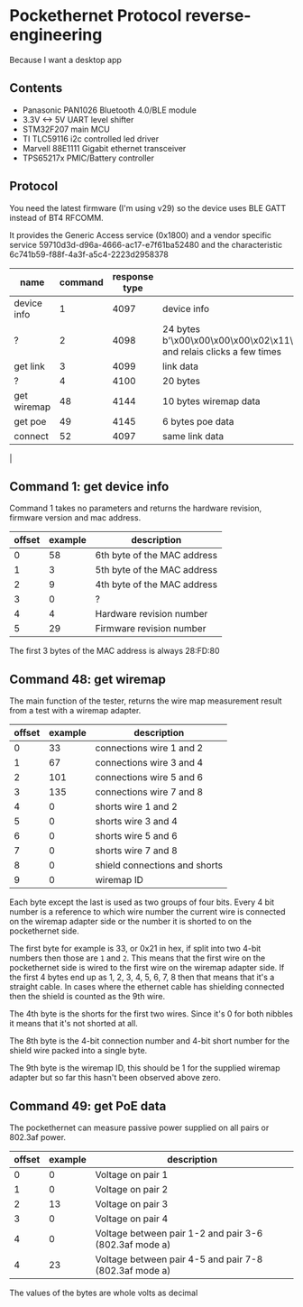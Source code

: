 # Pockethernet Protocol reverse-engineering

Because I want a desktop app

## Contents

* Panasonic PAN1026 Bluetooth 4.0/BLE module
* 3.3V <-> 5V UART level shifter
* STM32F207 main MCU
* TI TLC59116 i2c controlled led driver
* Marvell 88E1111 Gigabit ethernet transceiver
* TPS65217x PMIC/Battery controller

## Protocol

You need the latest firmware (I'm using v29) so the device uses BLE GATT instead of BT4 RFCOMM. 

It provides the Generic Access service (0x1800) and a vendor specific service 59710d3d-d96a-4666-ac17-e7f61ba52480 and
the characteristic 6c741b59-f88f-4a3f-a5c4-2223d2958378

| name | command | response type | details |
| --- | --- | --- | --- |
| device info | 1 | 4097 | device info |
| ?        | 2 | 4098 | 24 bytes b'\x00\x00\x00\x00\x02\x11\x11\x11\x00\x00\x00\x00\x00\x00\x00\x00\x00\x0c\x00\x0c\x00\x0c\x00\x0c' and relais clicks a few times |
| get link | 3 | 4099 |link data |
| ?        | 4 | 4100 | 20 bytes |
| get wiremap | 48 | 4144 | 10 bytes wiremap data |
| get poe | 49 | 4145 | 6 bytes poe data |
| connect | 52 | 4097 |same link data |
| 

## Command 1: get device info

Command 1 takes no parameters and returns the hardware revision, firmware version and mac address.

| offset | example | description |
| --- | --- | --- |
| 0 | 58 | 6th byte of the MAC address |
| 1 | 3 | 5th byte of the MAC address |
| 2 | 9 | 4th byte of the MAC address |
| 3 | 0 | ? |
| 4 | 4 | Hardware revision number |
| 5 | 29 | Firmware revision number |

The first 3 bytes of the MAC address is always 28:FD:80

## Command 48: get wiremap

The main function of the tester, returns the wire map measurement result from a test with a wiremap adapter.

| offset | example | description |
| --- | --- | --- |
| 0 | 33 | connections wire 1 and 2 |
| 1 | 67 | connections wire 3 and 4 |
| 2 | 101 | connections wire 5 and 6 | 
| 3 | 135 | connections wire 7 and 8 |
| 4 | 0 | shorts wire 1 and 2 |
| 5 | 0 | shorts wire 3 and 4 |
| 6 | 0 | shorts wire 5 and 6 |
| 7 | 0 | shorts wire 7 and 8 |
| 8 | 0 | shield connections and shorts |
| 9 | 0 | wiremap ID |

Each byte except the last is used as two groups of four bits. Every 4 bit number is a reference to which wire number
the current wire is connected on the wiremap adapter side or the number it is shorted to on the pockethernet side. 

The first byte for example is 33, or 0x21 in hex, if split into two 4-bit numbers then those are `1` and `2`. This means
that the first wire on the pockethernet side is wired to the first wire on the wiremap adapter side. If the first 4 bytes
end up as 1, 2, 3, 4, 5, 6, 7, 8 then that means that it's a straight cable. In cases where the ethernet cable has
shielding connected then the shield is counted as the 9th wire. 

The 4th byte is the shorts for the first two wires. Since it's 0 for both nibbles it means that it's not shorted at all. 

The 8th byte is the 4-bit connection number and 4-bit short number for the shield wire packed into a single byte.

The 9th byte is the wiremap ID, this should be 1 for the supplied wiremap adapter but so far this hasn't been observed
above zero.

## Command 49: get PoE data

The pockethernet can measure passive power supplied on all pairs or 802.3af power.

| offset | example | description |
| --- | --- | --- |
| 0 | 0 | Voltage on pair 1 |
| 1 | 0 | Voltage on pair 2 |
| 2 | 13 | Voltage on pair 3 | 
| 3 | 0 | Voltage on pair 4 |
| 4 | 0 | Voltage between pair 1-2 and pair 3-6 (802.3af mode a) |
| 4 | 23 | Voltage between pair 4-5 and pair 7-8 (802.3af mode a) |

The values of the bytes are whole volts as decimal